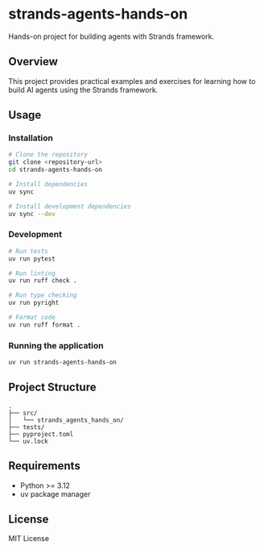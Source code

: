 # strands-agents-hands-on

Hands-on project for building agents with Strands framework.

## Overview

This project provides practical examples and exercises for learning how to build AI agents using the Strands framework.

## Usage

### Installation

```bash
# Clone the repository
git clone <repository-url>
cd strands-agents-hands-on

# Install dependencies
uv sync

# Install development dependencies
uv sync --dev
```

### Development

```bash
# Run tests
uv run pytest

# Run linting
uv run ruff check .

# Run type checking
uv run pyright

# Format code
uv run ruff format .
```

### Running the application

```bash
uv run strands-agents-hands-on
```

## Project Structure

```
.
├── src/
│   └── strands_agents_hands_on/
├── tests/
├── pyproject.toml
└── uv.lock
```

## Requirements

- Python >= 3.12
- uv package manager

## License

MIT License